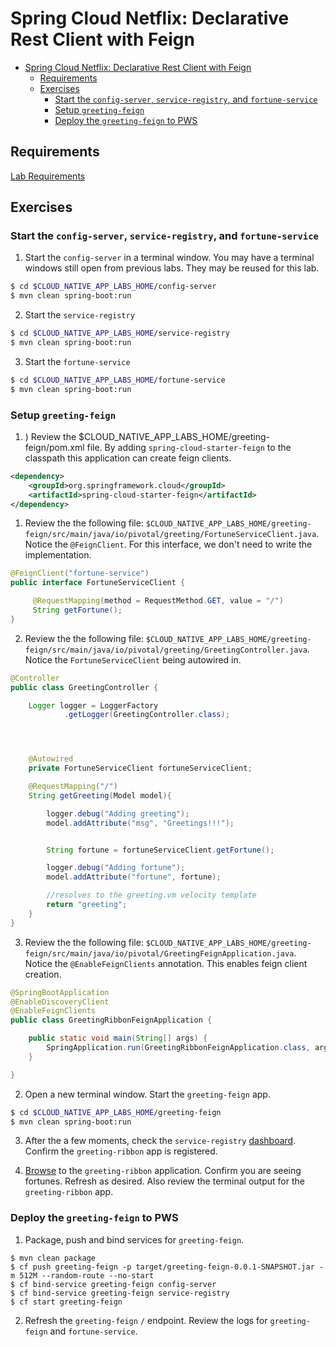 # Spring Cloud Netflix: Declarative Rest Client with Feign

<!-- TOC depth:6 withLinks:1 updateOnSave:1 orderedList:0 -->

- [Spring Cloud Netflix: Declarative Rest Client with Feign](#spring-cloud-netflix-declarative-rest-client-with-feign)
	- [Requirements](#requirements)
	- [Exercises](#exercises)
		- [Start the  `config-server`,  `service-registry`, and `fortune-service`](#start-the-config-server-service-registry-and-fortune-service)
		- [Setup `greeting-feign`](#setup-greeting-feign)
		- [Deploy the `greeting-feign` to PWS](#deploy-the-greeting-feign-to-pws)
<!-- /TOC -->

## Requirements

[Lab Requirements](https://github.com/pivotal-enablement/cloud-native-app-labs/blob/master/lab-instructions/requirements.md)

## Exercises

### Start the  `config-server`,  `service-registry`, and `fortune-service`

1) Start the `config-server` in a terminal window.  You may have a terminal windows still open from previous labs.  They may be reused for this lab.

```bash
$ cd $CLOUD_NATIVE_APP_LABS_HOME/config-server
$ mvn clean spring-boot:run
```

2) Start the `service-registry`

```bash
$ cd $CLOUD_NATIVE_APP_LABS_HOME/service-registry
$ mvn clean spring-boot:run
```

3) Start the `fortune-service`

```bash
$ cd $CLOUD_NATIVE_APP_LABS_HOME/fortune-service
$ mvn clean spring-boot:run
```

### Setup `greeting-feign`
1) ) Review the $CLOUD_NATIVE_APP_LABS_HOME/greeting-feign/pom.xml file. By adding `spring-cloud-starter-feign` to the classpath this application can create feign clients.

```xml
<dependency>
	<groupId>org.springframework.cloud</groupId>
	<artifactId>spring-cloud-starter-feign</artifactId>
</dependency>
```

1) Review the the following file: `$CLOUD_NATIVE_APP_LABS_HOME/greeting-feign/src/main/java/io/pivotal/greeting/FortuneServiceClient.java`.  Notice the `@FeignClient`.  For this interface, we don't need to write the implementation.

```java
@FeignClient("fortune-service")
public interface FortuneServiceClient {

	 @RequestMapping(method = RequestMethod.GET, value = "/")
	 String getFortune();
}

```
2) Review the the following file: `$CLOUD_NATIVE_APP_LABS_HOME/greeting-feign/src/main/java/io/pivotal/greeting/GreetingController.java`.  Notice the `FortuneServiceClient` being autowired in.

```java
@Controller
public class GreetingController {

	Logger logger = LoggerFactory
			.getLogger(GreetingController.class);




	@Autowired
	private FortuneServiceClient fortuneServiceClient;

	@RequestMapping("/")
	String getGreeting(Model model){

		logger.debug("Adding greeting");
		model.addAttribute("msg", "Greetings!!!");


        String fortune = fortuneServiceClient.getFortune();

		logger.debug("Adding fortune");
		model.addAttribute("fortune", fortune);

		//resolves to the greeting.vm velocity template
		return "greeting";
	}
}

```

3) Review the the following file: `$CLOUD_NATIVE_APP_LABS_HOME/greeting-feign/src/main/java/io/pivotal/GreetingFeignApplication.java`.  Notice the `@EnableFeignClients` annotation.  This enables feign client creation.

```java
@SpringBootApplication
@EnableDiscoveryClient
@EnableFeignClients
public class GreetingRibbonFeignApplication {

    public static void main(String[] args) {
        SpringApplication.run(GreetingRibbonFeignApplication.class, args);
    }

}

```


2) Open a new terminal window.  Start the `greeting-feign` app.

 ```bash
$ cd $CLOUD_NATIVE_APP_LABS_HOME/greeting-feign
$ mvn clean spring-boot:run
```

3) After the a few moments, check the `service-registry` [dashboard](http://localhost:8761).  Confirm the `greeting-ribbon` app is registered.


4) [Browse](http://localhost:8080/) to the `greeting-ribbon` application.  Confirm you are seeing fortunes.  Refresh as desired.  Also review the terminal output for the `greeting-ribbon` app.


### Deploy the `greeting-feign` to PWS

1) Package, push and bind services for `greeting-feign`.

```
$ mvn clean package
$ cf push greeting-feign -p target/greeting-feign-0.0.1-SNAPSHOT.jar -m 512M --random-route --no-start
$ cf bind-service greeting-feign config-server
$ cf bind-service greeting-feign service-registry
$ cf start greeting-feign
```

2) Refresh the `greeting-feign` `/` endpoint.  Review the logs for `greeting-feign` and `fortune-service`.
